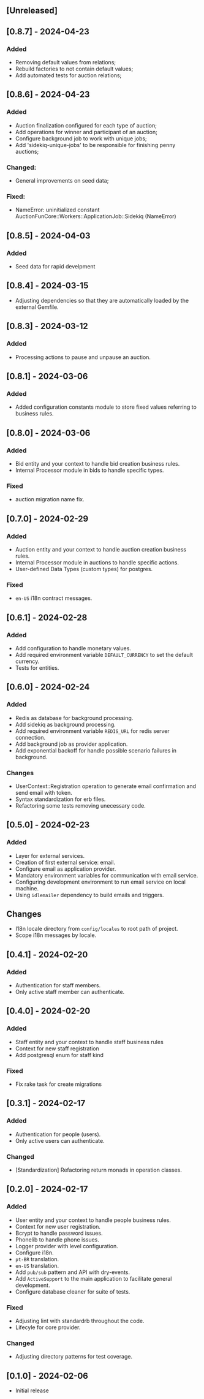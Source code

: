 ## [Unreleased]

## [0.8.7] - 2024-04-23

### Added

- Removing default values from relations;
- Rebuild factories to not contain default values;
- Add automated tests for auction relations;

## [0.8.6] - 2024-04-23

### Added

- Auction finalization configured for each type of auction;
- Add operations for winner and participant of an auction;
- Configure background job to work with unique jobs;
- Add 'sidekiq-unique-jobs' to be responsible for finishing penny auctions;

### Changed:

- General improvements on seed data;

### Fixed:

- NameError: uninitialized constant AuctionFunCore::Workers::ApplicationJob::Sidekiq (NameError)

## [0.8.5] - 2024-04-03

### Added

- Seed data for rapid develpment

## [0.8.4] - 2024-03-15

- Adjusting dependencies so that they are automatically loaded by the external Gemfile.

## [0.8.3] - 2024-03-12

### Added

- Processing actions to pause and unpause an auction.

## [0.8.1] - 2024-03-06

### Added

- Added configuration constants module to store fixed values referring to business rules.

## [0.8.0] - 2024-03-06

### Added

- Bid entity and your context to handle bid creation business rules.
- Internal Processor module in bids to handle specific types.

### Fixed

- auction migration name fix.

## [0.7.0] - 2024-02-29

### Added

- Auction entity and your context to handle auction creation business rules.
- Internal Processor module in auctions to handle specific actions.
- User-defined Data Types (custom types) for postgres.

### Fixed

- `en-US` i18n contract messages.

## [0.6.1] - 2024-02-28

### Added

- Add configuration to handle monetary values.
- Add required environment variable `DEFAULT_CURRENCY` to set the default currency.
- Tests for entities.

## [0.6.0] - 2024-02-24

### Added

- Redis as database for background processing.
- Add sidekiq as background processing.
- Add required environment variable `REDIS_URL` for redis server connection.
- Add background job as provider application.
- Add exponential backoff for handle possible scenario failures in background.

### Changes

- UserContext::Registration operation to generate email confirmation and send email with token.
- Syntax standardization for erb files.
- Refactoring some tests removing unecessary code.

## [0.5.0] - 2024-02-23

### Added

- Layer for external services.
- Creation of first external service: email.
- Configure email as application provider.
- Mandatory environment variables for communication with email service.
- Configuring development environment to run email service on local machine.
- Using `idlemailer` dependency to build emails and triggers.

## Changes

- I18n locale directory from `config/locales` to root path of project.
- Scope i18n messages by locale.

## [0.4.1] - 2024-02-20

### Added

- Authentication for staff members.
- Only active staff member can authenticate.

## [0.4.0] - 2024-02-20

### Added

- Staff entity and your context to handle staff business rules
- Context for new staff registration
- Add postgresql enum for staff kind

### Fixed

- Fix rake task for create migrations

## [0.3.1] - 2024-02-17

### Added

- Authentication for people (users).
- Only active users can authenticate.

### Changed

- [Standardization] Refactoring return monads in operation classes.

## [0.2.0] - 2024-02-17

### Added

- User entity and your context to handle people business rules.
- Context for new user registration.
- Bcrypt to handle password issues.
- Phonelib to handle phone issues.
- Logger provider with level configuration.
- Configure i18n.
- `pt-BR` translation.
- `en-US` translation.
- Add `pub/sub` pattern and API with dry-events.
- Add `ActiveSupport` to the main application to facilitate general development.
- Configure database cleaner for suite of tests.

### Fixed

- Adjusting lint with standardrb throughout the code.
- Lifecyle for core provider.

### Changed

- Adjusting directory patterns for test coverage.

## [0.1.0] - 2024-02-06

- Initial release
